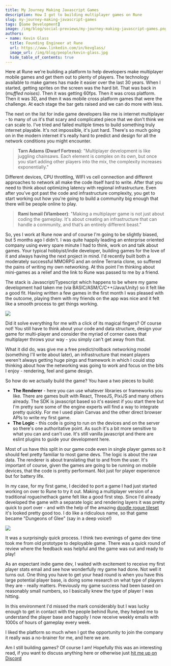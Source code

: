 ```yaml
---
title: My Journey Making Javascript Games  
description: How I got to building multiplayer games on Rune  
slug: my-journey-making-javascript-games 
tags: [Game Development] 
image: /img/blog/social-previews/my-journey-making-javascript-games.png
authors:
- name: Kevin Glass 
  title: Founding Engineer at Rune  
  url: https://www.linkedin.com/in/kevglass/
  image_url: /img/blog/people/kevin-glass.jpg
  hide_table_of_contents: true
---
```


<head>
  <title>My Journey Making Javascript Games</title>
  <meta property="og:title" content="My Journey Making Javascript Games"/>
</head>

Here at Rune we're building a platform to help developers make multiplayer mobile games and get them out to plenty of players. The technology available to make games has made it easier over the last 30 years. When I started, getting sprites on the screen was the hard bit. That was back in (_muffled noises)_. Then it was getting 60fps. Then it was cross platform. Then it was 3D, and then it was mobile cross platform games that were the challenge. At each stage the bar gets raised and we can do more with less.

The next on the list for indie game developers like me is internet multiplayer - to many of us it's that scary and complicated piece that we don't think we can scale to. I've tried and failed multiple times to build something truly internet playable. It's not impossible, it's just hard. There's so much going on in the modern internet it's really hard to predict and design for all the network conditions you might encounter.

> **Tarn Adams (Dwarf Fortress)**: "Multiplayer development is like juggling chainsaws. Each element is complex on its own, but once you start adding other players into the mix, the complexity increases exponentially."

Different devices, CPU throttling, WIFI vs cell connection and different approaches to network all make the code itself hard to write. After that you need to think about optimizing latency with regional infrastructure. Even after you've got past the code and infrastructure complexity, you get to start working out how you're going to build a community big enough that there will be people online to play.

> **Rami Ismail (Vlambeer)**: "Making a multiplayer game is not just about coding the gameplay. It's about creating an infrastructure that can handle a community, and that’s an entirely different beast."

So, yes I work at Rune now and of course I'm going to be slightly biased, but 5 months ago I didn't. I was quite happily leading an enterprise oriented company using every spare minute I had to think, work on and talk about games. Your typical hobbyist/indie developer, building games for the love of it and always having the next project in mind. I'd recently built both a moderately successful MMORPG and an online Terraria clone, so suffered the pains of writing my own networking. At this point I'm thinking about mini-games as a relief and the link to Rune was passed to me by a friend.

The stack is Javascript/Typescript which happens to be where my game development had taken me (via BASIC/ASM/C/C++/Java/Unity) so it felt like a good fit. Having written a few games in the first month I was pleased with the outcome, playing them with my friends on the app was nice and it felt like a smooth process to get things working.


![](/img/blog/callouts/magic-q.png)

Did it solve everything for me with a click of its magical fingers? Of course not! You still have to think about your code and data structure, design your game for multi-player and consider the myriad of corner cases that multiplayer throws your way - you simply can't get away from that.

What it did do, was give me a free predict/rollback networking model (something I'll write about later), an infrastructure that meant players weren't always getting huge pings and framework in which I could stop thinking about how the networking was going to work and focus on the bits I enjoy - rendering, feel and game design.

So how do we actually build the game? You have a two pieces to build:

- **The Renderer** - here you can use whatever libraries or frameworks you like. There are games built with React, ThreeJS, PixiJS and many others already. The SDK is javascript based so it's easiest if you start there but I'm pretty sure some of the engine experts will find a way to integrate pretty quickly. For me I used plain Canvas and the other direct browser APIs to write my first game.
- **The Logic** - this code is going to run on the devices and on the server so there's one authoritative point. As such it's a bit more sensitive to what you can and can't use. It's still vanilla javascript and there are eslint plugins to guide your development here.

Most of us have this split in our game code even in single player games so it should feel pretty familiar to most game devs. The logic is about the raw data. The renderer is about translating that to and from the user. It's important of course, given the games are going to be running on mobile devices, that the code is pretty performant. Not just for player experience but for battery life.

In my case, for my first game, I decided to port a game I had just started working on over to Rune to try it out. Making a multiplayer version of a traditional rogue/nethack game felt like a good first step. Since I'd already developed the game with a separate logic and rendering layers it was pretty quick to port over - and with the help of the amazing [doodle rogue tileset](https://chr15m.itch.io/doodle-rogue-tileset) it's looked pretty good too. I do like a ridiculous name, so that game became "Dungeons of Glee" (say in a deep voice!)

![](/img/blog/screenshots/dungeons-of-glee.png)

It was a surprisingly quick process. I think two evenings of game dev time took me from old prototype to deployable game. There was a quick round of review where the feedback was helpful and the game was out and ready to play!

As an expectant indie game dev, I waited with excitement to receive my first player stats email and see how wonderfully my game had done. Not well it turns out. One thing you have to get your head round is when you have this large potential player base, is doing some research on what type of players they are - really matters. Previously my game success had been based on reasonably small numbers, so I basically knew the type of player I was hitting.

In this environment I'd missed the mark considerably but I was lucky enough to get in contact with the people behind Rune, they helped me to understand the player base and happily I now receive weekly emails with 1000s of hours of gameplay every week.

I liked the platform so much when I got the opportunity to join the company it really was a no-brainer for me, and here we are.

Am I still building games? Of course I am! Hopefully this was an interesting read, if you want to discuss anything here or otherwise just [hit me up on Discord](https://discord.gg/rune-devs)
